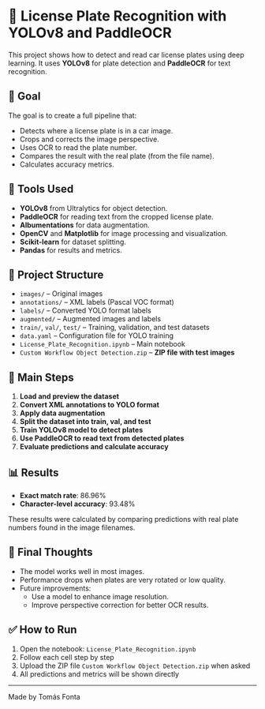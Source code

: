 # 🚗 License Plate Recognition with YOLOv8 and PaddleOCR

This project shows how to detect and read car license plates using deep learning. It uses **YOLOv8** for plate detection and **PaddleOCR** for text recognition.

## 📌 Goal

The goal is to create a full pipeline that:
- Detects where a license plate is in a car image.
- Crops and corrects the image perspective.
- Uses OCR to read the plate number.
- Compares the result with the real plate (from the file name).
- Calculates accuracy metrics.

## 🧰 Tools Used

- **YOLOv8** from Ultralytics for object detection.
- **PaddleOCR** for reading text from the cropped license plate.
- **Albumentations** for data augmentation.
- **OpenCV** and **Matplotlib** for image processing and visualization.
- **Scikit-learn** for dataset splitting.
- **Pandas** for results and metrics.

## 📁 Project Structure

- `images/` – Original images
- `annotations/` – XML labels (Pascal VOC format)
- `labels/` – Converted YOLO format labels
- `augmented/` – Augmented images and labels
- `train/`, `val/`, `test/` – Training, validation, and test datasets
- `data.yaml` – Configuration file for YOLO training
- `License_Plate_Recognition.ipynb` – Main notebook
 - `Custom Workflow Object Detection.zip` – **ZIP file with test images**

## 🚀 Main Steps

1. **Load and preview the dataset**
2. **Convert XML annotations to YOLO format**
3. **Apply data augmentation**
4. **Split the dataset into train, val, and test**
5. **Train YOLOv8 model to detect plates**
6. **Use PaddleOCR to read text from detected plates**
7. **Evaluate predictions and calculate accuracy**

## 📊 Results

- **Exact match rate**: 86.96%
- **Character-level accuracy**: 93.48%

These results were calculated by comparing predictions with real plate numbers found in the image filenames.

## 🧠 Final Thoughts

- The model works well in most images.
- Performance drops when plates are very rotated or low quality.
- Future improvements:
  - Use a model to enhance image resolution.
  - Improve perspective correction for better OCR results.

## ✅ How to Run

1. Open the notebook: `License_Plate_Recognition.ipynb`
2. Follow each cell step by step
3. Upload the ZIP file `Custom Workflow Object Detection.zip` when asked
4. All predictions and metrics will be shown directly

---

Made by Tomás Fonta
